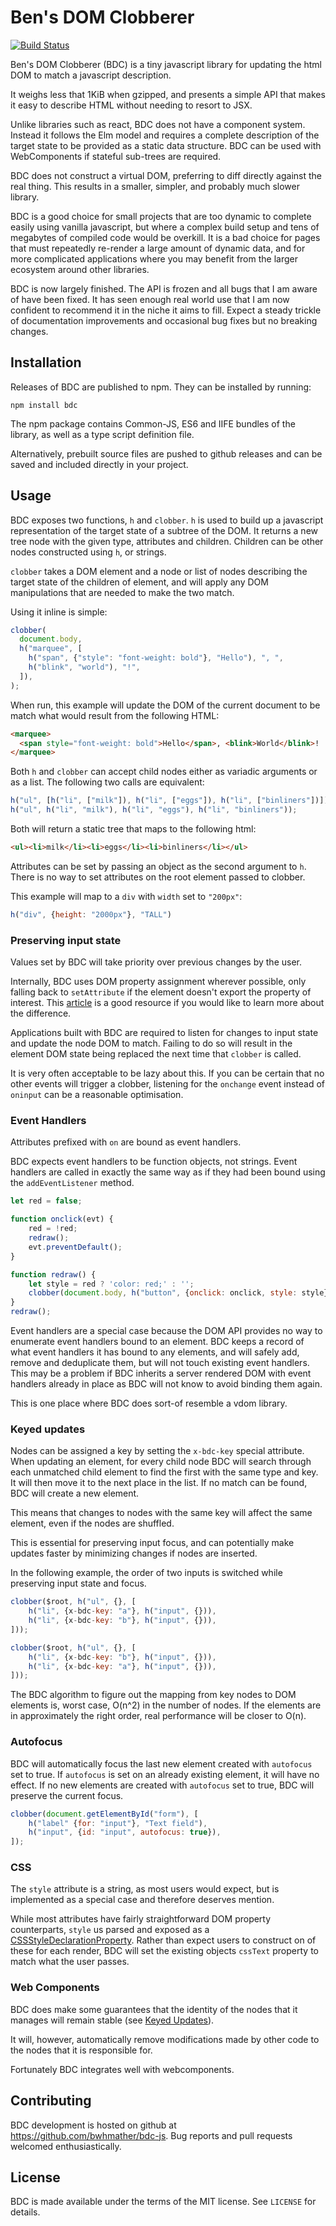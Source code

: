 Ben's DOM Clobberer
===================

[![Build Status](https://travis-ci.org/bwhmather/bdc-js.svg?branch=develop)](https://travis-ci.org/bwhmather/bdc-js)

Ben's DOM Clobberer (BDC) is a tiny javascript library for updating the html DOM
to match a javascript description.

It weighs less that 1KiB when gzipped, and presents a simple API that makes it
easy to describe HTML without needing to resort to JSX.

Unlike libraries such as react, BDC does not have a component system.
Instead it follows the Elm model and requires a complete description of the
target state to be provided as a static data structure.
BDC can be used with WebComponents if stateful sub-trees are required.

BDC does not construct a virtual DOM, preferring to diff directly against
the real thing.
This results in a smaller, simpler, and probably much slower library.

BDC is a good choice for small projects that are too dynamic to complete easily
using vanilla javascript, but where a complex build setup and tens of megabytes
of compiled code would be overkill.
It is a bad choice for pages that must repeatedly re-render a large amount of
dynamic data, and for more complicated applications where you may benefit from
the larger ecosystem around other libraries.

BDC is now largely finished.  The API is frozen and all bugs that I am aware of
have been fixed.  It has seen enough real world use that I am now confident to
recommend it in the niche it aims to fill.  Expect a steady trickle of
documentation improvements and occasional bug fixes but no breaking changes.


## Installation

Releases of BDC are published to npm.  They can be installed by running:

    npm install bdc

The npm package contains Common-JS, ES6 and IIFE bundles of the library, as
well as a type script definition file.

Alternatively, prebuilt source files are pushed to github releases and can be
saved and included directly in your project.


## Usage

BDC exposes two functions, `h` and `clobber`.
`h` is used to build up a javascript representation of the target state of a
subtree of the DOM.  It returns a new tree node with the given type, attributes
and children.
Children can be other nodes constructed using `h`, or strings.

`clobber` takes a DOM element and a node or list of nodes describing the target
state of the children of element, and will apply any DOM manipulations that are
needed to make the two match.

Using it inline is simple:

```javascript
clobber(
  document.body,
  h("marquee", [
    h("span", {"style": "font-weight: bold"}, "Hello"), ", ",
    h("blink", "world"), "!",
  ]),
);
```

When run, this example will update the DOM of the current document to be match
what would result from the following HTML:

```html
<marquee>
  <span style="font-weight: bold">Hello</span>, <blink>World</blink>!
</marquee>
```

Both `h` and `clobber` can accept child nodes either as variadic arguments or 
as a list.  The following two calls are equivalent:

```javascript
h("ul", [h("li", ["milk"]), h("li", ["eggs"]), h("li", ["binliners"])]);
h("ul", h("li", "milk"), h("li", "eggs"), h("li", "binliners"));
```

Both will return a static tree that maps to the following html:

```html
<ul><li>milk</li><li>eggs</li><li>binliners</li></ul>
```

Attributes can be set by passing an object as the second argument to `h`.
There is no way to set attributes on the root element passed to clobber.

This example will map to a `div` with `width` set to `"200px"`:

``` javascript
h("div", {height: "2000px"}, "TALL")
```


### Preserving input state

Values set by BDC will take priority over previous changes by the user.

Internally, BDC uses DOM property assignment wherever possible, only falling
back to `setAttribute` if the element doesn't export the property of interest.
This [article](https://javascript.info/dom-attributes-and-properties) is a good
resource if you would like to learn more about the difference.

Applications built with BDC are required to listen for changes to input state
and update the node DOM to match.  Failing to do so will result in the element
DOM state being replaced the next time that `clobber` is called.

It is very often acceptable to be lazy about this.  If you can be certain that
no other events will trigger a clobber, listening for the `onchange` event
instead of `oninput` can be a reasonable optimisation.


### Event Handlers

Attributes prefixed with `on` are bound as event handlers.

BDC expects event handlers to be function objects, not strings.  Event handlers
are called in exactly the same way as if they had been bound using the
`addEventListener` method.

```javascript
let red = false;

function onclick(evt) {
    red = !red;
    redraw();
    evt.preventDefault();
}

function redraw() {
    let style = red ? 'color: red;' : '';
    clobber(document.body, h("button", {onclick: onclick, style: style}, 'Click!'));
}
redraw();
```

Event handlers are a special case because the DOM API provides no way to
enumerate event handlers bound to an element.
BDC keeps a record of what event handlers it has bound to any elements, and
will safely add, remove and deduplicate them, but will not touch existing event
handlers.
This may be a problem if BDC inherits a server rendered DOM with event
handlers already in place as BDC will not know to avoid binding them again.

This is one place where BDC does sort-of resemble a vdom library.


### Keyed updates

Nodes can be assigned a key by setting the `x-bdc-key` special attribute.
When updating an element, for every child node BDC will search through each
unmatched child element to find the first with the same type and key.
It will then move it to the next place in the list.
If no match can be found, BDC will create a new element.

This means that changes to nodes with the same key will affect the same
element, even if the nodes are shuffled.

This is essential for preserving input focus, and can potentially make updates
faster by minimizing changes if nodes are inserted.

In the following example, the order of two inputs is switched while preserving
input state and focus.

```javascript
clobber($root, h("ul", {}, [
    h("li", {x-bdc-key: "a"}, h("input", {})),
    h("li", {x-bdc-key: "b"}, h("input", {})),
]));

clobber($root, h("ul", {}, [
    h("li", {x-bdc-key: "b"}, h("input", {})),
    h("li", {x-bdc-key: "a"}, h("input", {})),
]));
```
The BDC algorithm to figure out the mapping from key nodes to DOM elements is,
worst case, O(n^2) in the number of nodes.
If the elements are in approximately the right order, real performance will be
closer to O(n).


### Autofocus

BDC will automatically focus the last new element created with `autofocus` set
to true.  If `autofocus` is set on an already existing element, it will have no
effect.  If no new elements are created with `autofocus` set to true, BDC will
preserve the current focus.

```javascript
clobber(document.getElementById("form"), [
    h("label" {for: "input"}, "Text field"),
    h("input", {id: "input", autofocus: true}),
]);
```

### CSS

The `style` attribute is a string, as most users would expect, but is
implemented as a special case and therefore deserves mention.

While most attributes have fairly straightforward DOM property counterparts,
`style` us parsed and exposed as a [CSSStyleDeclarationProperty](https://developer.mozilla.org/en-US/docs/Web/API/CSSStyleDeclaration).
Rather than expect users to construct on of these for each render, BDC will set
the existing objects `cssText` property to match what the user passes.


### Web Components

BDC does make some guarantees that the identity of the nodes that it manages
will remain stable (see [Keyed Updates](#keyed-updates)).

It will, however, automatically remove modifications made by other code to the
nodes that it is responsible for.

Fortunately BDC integrates well with webcomponents.


## Contributing

BDC development is hosted on github at https://github.com/bwhmather/bdc-js.
Bug reports and pull requests welcomed enthusiastically.


## License

BDC is made available under the terms of the MIT license.  See `LICENSE` for
details.


